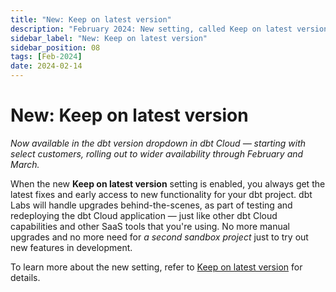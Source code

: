 ```yaml
---
title: "New: Keep on latest version"
description: "February 2024: New setting, called Keep on latest version, that allows dbt Labs to handle version upgrades for you."
sidebar_label: "New: Keep on latest version"
sidebar_position: 08
tags: [Feb-2024]
date: 2024-02-14
---
```


# New: Keep on latest version <Lifecycle status='beta' />

_Now available in the dbt version dropdown in dbt Cloud &mdash; starting with select customers, rolling out to wider availability through February and March._

When the new **Keep on latest version** setting is enabled, you always get the latest fixes and early access to new functionality for your dbt project. dbt Labs will handle upgrades behind-the-scenes, as part of testing and redeploying the dbt Cloud application &mdash; just like other dbt Cloud capabilities and other SaaS tools that you're using. No more manual upgrades and no more need for _a second sandbox project_ just to try out new features in development.

To learn more about the new setting, refer to [Keep on latest version](/docs/dbt-versions/upgrade-dbt-version-in-cloud#keep-on-latest-version) for details. 

<Lightbox src="/img/docs/dbt-cloud/cloud-configuring-dbt-cloud/choosing-dbt-version/example-environment-settings.png" width="90%" title="Example of the Keep on latest version setting"/>

